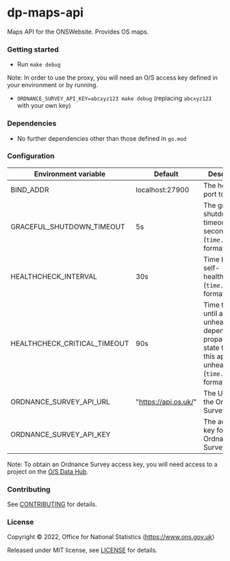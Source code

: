 # dp-maps-api
Maps API for the ONSWebsite. Provides OS maps.

### Getting started

* Run `make debug`

Note: In order to use the proxy, you will need an O/S access key defined in your environment or by running.

* `ORDNANCE_SURVEY_API_KEY=abcxyz123 make debug` (replacing `abcxyz123` with your own key)

### Dependencies

* No further dependencies other than those defined in `go.mod`

### Configuration

| Environment variable         | Default              | Description                                                                                                        |
|------------------------------|----------------------|--------------------------------------------------------------------------------------------------------------------|
| BIND_ADDR                    | localhost:27900      | The host and port to bind to                                                                                       |
| GRACEFUL_SHUTDOWN_TIMEOUT    | 5s                   | The graceful shutdown timeout in seconds (`time.Duration` format)                                                  |
| HEALTHCHECK_INTERVAL         | 30s                  | Time between self-healthchecks (`time.Duration` format)                                                            |
| HEALTHCHECK_CRITICAL_TIMEOUT | 90s                  | Time to wait until an unhealthy dependent propagates its state to make this app unhealthy (`time.Duration` format) |
| ORDNANCE_SURVEY_API_URL      | "https://api.os.uk/" | The URL for the Ordnance Survey API                                                                                | 
| ORDNANCE_SURVEY_API_KEY      |                      | The access key for the Ordnance Survey API                                                                         | 

Note: To obtain an Ordnance Survey access key, you will need access to a project on the [O/S Data Hub](https://osdatahub.os.uk/projects).

### Contributing

See [CONTRIBUTING](CONTRIBUTING.md) for details.

### License

Copyright © 2022, Office for National Statistics (https://www.ons.gov.uk)

Released under MIT license, see [LICENSE](LICENSE.md) for details.

